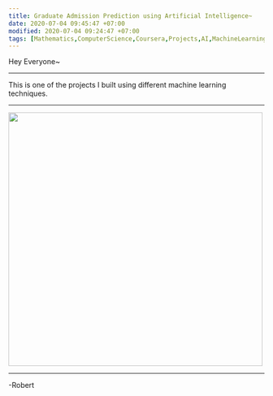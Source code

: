```yaml
---
title: Graduate Admission Prediction using Artificial Intelligence~
date: 2020-07-04 09:45:47 +07:00
modified: 2020-07-04 09:24:47 +07:00
tags: [Mathematics,ComputerScience,Coursera,Projects,AI,MachineLearning]
---
```

Hey Everyone~
<hr>
This is one of the projects I built using different machine learning techniques.

<script src="https://gist.github.com/Robertboy18/3afc0d5f6efcc1929938db45f6112c52.js"></script>

<hr>
<img src = "https://i.ytimg.com/vi/Z2SNeH9v-Ug/maxresdefault.jpg" width = "500" height = "500">
<hr>
-Robert

